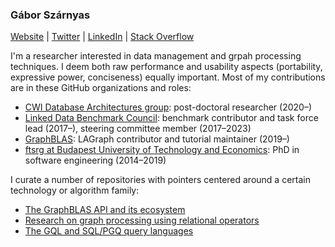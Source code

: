 ### Gábor Szárnyas

[Website](https://szarnyasg.github.io/) | [Twitter](https://twitter.com/szarnyasg) | [LinkedIn](https://www.linkedin.com/in/szarnyasg/) | [Stack Overflow](https://stackoverflow.com/users/3580502/gabor-szarnyas)

I'm a researcher interested in data management and grpah processing techniques.
I deem both raw performance and usability aspects (portability, expressive power, conciseness) equally important.
Most of my contributions are in these GitHub organizations and roles:

* [CWI Database Architectures group](https://github.com/cwida): post-doctoral researcher (2020–)
* [Linked Data Benchmark Council](https://github.com/ldbc/): benchmark contributor and task force lead (2017–), steering committee member (2017–2023)
* [GraphBLAS](https://github.com/GraphBLAS/): LAGraph contributor and tutorial maintainer (2019–)
* [ftsrg at Budapest University of Technology and Economics](https://github.com/ftsrg): PhD in software engineering (2014–2019)

I curate a number of repositories with pointers centered around a certain technology or algorithm family:

* [The GraphBLAS API and its ecosystem](https://github.com/GraphBLAS/GraphBLAS-Pointers)
* [Research on graph processing using relational operators](https://github.com/szarnyasg/relational-graph-processing)
* [The GQL and SQL/PGQ query languages](https://github.com/szarnyasg/gql-sql-pgq-pointers)
